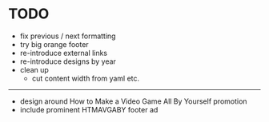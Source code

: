 # TODO

- fix previous / next formatting
- try big orange footer
- re-introduce external links
- re-introduce designs by year
- clean up
	- cut content width from yaml etc.

---

- design around How to Make a Video Game All By Yourself promotion
- include prominent HTMAVGABY footer ad
